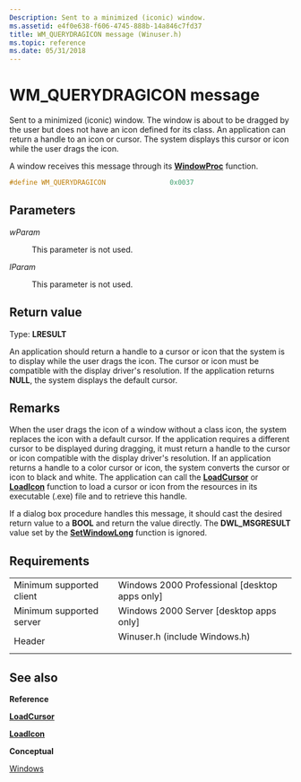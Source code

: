 ```yaml
---
Description: Sent to a minimized (iconic) window.
ms.assetid: e4f0e638-f606-4745-888b-14a846c7fd37
title: WM_QUERYDRAGICON message (Winuser.h)
ms.topic: reference
ms.date: 05/31/2018
---
```


# WM\_QUERYDRAGICON message

Sent to a minimized (iconic) window. The window is about to be dragged by the user but does not have an icon defined for its class. An application can return a handle to an icon or cursor. The system displays this cursor or icon while the user drags the icon.

A window receives this message through its [**WindowProc**](https://msdn.microsoft.com/library/ms633573(v=VS.85).aspx) function.


```C++
#define WM_QUERYDRAGICON                0x0037
```



## Parameters

<dl> <dt>

*wParam* 
</dt> <dd>

This parameter is not used.

</dd> <dt>

*lParam* 
</dt> <dd>

This parameter is not used.

</dd> </dl>

## Return value

Type: **LRESULT**

An application should return a handle to a cursor or icon that the system is to display while the user drags the icon. The cursor or icon must be compatible with the display driver's resolution. If the application returns **NULL**, the system displays the default cursor.

## Remarks

When the user drags the icon of a window without a class icon, the system replaces the icon with a default cursor. If the application requires a different cursor to be displayed during dragging, it must return a handle to the cursor or icon compatible with the display driver's resolution. If an application returns a handle to a color cursor or icon, the system converts the cursor or icon to black and white. The application can call the [**LoadCursor**](https://msdn.microsoft.com/library/ms648391(v=VS.85).aspx) or [**LoadIcon**](https://msdn.microsoft.com/library/ms648072(v=VS.85).aspx) function to load a cursor or icon from the resources in its executable (.exe) file and to retrieve this handle.

If a dialog box procedure handles this message, it should cast the desired return value to a **BOOL** and return the value directly. The **DWL\_MSGRESULT** value set by the [**SetWindowLong**](https://msdn.microsoft.com/library/ms633591(v=VS.85).aspx) function is ignored.

## Requirements



|                                     |                                                                                                          |
|-------------------------------------|----------------------------------------------------------------------------------------------------------|
| Minimum supported client<br/> | Windows 2000 Professional \[desktop apps only\]<br/>                                               |
| Minimum supported server<br/> | Windows 2000 Server \[desktop apps only\]<br/>                                                     |
| Header<br/>                   | <dl> <dt>Winuser.h (include Windows.h)</dt> </dl> |



## See also

<dl> <dt>

**Reference**
</dt> <dt>

[**LoadCursor**](https://msdn.microsoft.com/library/ms648391(v=VS.85).aspx)
</dt> <dt>

[**LoadIcon**](https://msdn.microsoft.com/library/ms648072(v=VS.85).aspx)
</dt> <dt>

**Conceptual**
</dt> <dt>

[Windows](windows.md)
</dt> </dl>

 

 




